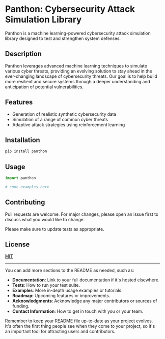 # Panthon: Cybersecurity Attack Simulation Library 

Panthon is a machine learning-powered cybersecurity attack simulation library designed to test and strengthen system defenses.

## Description

Panthon leverages advanced machine learning techniques to simulate various cyber threats, providing an evolving solution to stay ahead in the ever-changing landscape of cybersecurity threats. Our goal is to help build more resilient and secure systems through a deeper understanding and anticipation of potential vulnerabilities.

## Features

- Generation of realistic synthetic cybersecurity data
- Simulation of a range of common cyber threats
- Adaptive attack strategies using reinforcement learning

## Installation

```bash
pip install panthon
```

## Usage

```python
import panthon

# code examples here
```

## Contributing

Pull requests are welcome. For major changes, please open an issue first to discuss what you would like to change.

Please make sure to update tests as appropriate.

## License

[MIT](https://choosealicense.com/licenses/mit/)

---

You can add more sections to the README as needed, such as:

- **Documentation**: Link to your full documentation if it's hosted elsewhere.
- **Tests**: How to run your test suite.
- **Examples**: More in-depth usage examples or tutorials.
- **Roadmap**: Upcoming features or improvements.
- **Acknowledgments**: Acknowledge any major contributors or sources of funding.
- **Contact Information**: How to get in touch with you or your team.

Remember to keep your README file up-to-date as your project evolves. It's often the first thing people see when they come to your project, so it's an important tool for attracting users and contributors.

